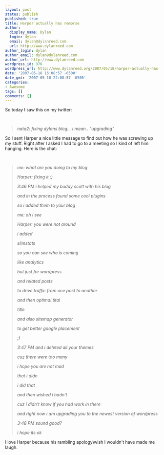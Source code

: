 ```yaml
---
layout: post
status: publish
published: true
title: Harper actually has remorse
author:
  display_name: Dylan
  login: dylan
  email: dylan@dylanreed.com
  url: http://www.dylanreed.com
author_login: dylan
author_email: dylan@dylanreed.com
author_url: http://www.dylanreed.com
wordpress_id: 376
wordpress_url: http://www.dylanreed.org/2007/05/18/harper-actually-has-remorse/
date: '2007-05-18 16:08:57 -0500'
date_gmt: '2007-05-18 22:08:57 -0500'
categories:
- Awesome
tags: []
comments: []
---
```

<p>So today I saw this on my twitter:</p><br />
<blockquote>
<p><em>nata2: fixing dylans blog... i mean.. "upgrading"</em></p></blockquote>
<p>So I sent Harper a nice little message to find out how he was screwing up my stuff. Right after I asked I had to go to a meeting so I kind of left him hanging. Here is the chat:</p><br />
<blockquote>
<p><em>me: what are you doing to my blog</em> </p>
<p><em>Harper: fixing it ;)</em> </p>
<p><em>3:46 PM&nbsp;i helped my buddy scott with his blog</em> </p>
<p><em>and in the process found some cool plugins</em> </p>
<p><em>so i added them to your blog</em> </p>
<p><em>me: oh i see</em> </p>
<p><em>Harper: you were not around</em> </p>
<p><em>i added</em> </p>
<p><em>slimstats</em> </p>
<p><em>so you can see who is coming</em> </p>
<p><em>like analytics</em> </p>
<p><em>but just for wordpress</em> </p>
<p><em>and related posts</em> </p>
<p><em>to drive traffic from one post to another</em> </p>
<p><em>and then optimal tital</em> </p>
<p><em>title</em> </p>
<p><em>and also sitemap generator</em> </p>
<p><em>to get better google placement</em> </p>
<p><em>;)</em> </p>
<p><em>3:47 PM&nbsp;and i deleted all your themes</em> </p>
<p><em>cuz there were too many</em> </p>
<p><em>i hope you are not mad</em> </p>
<p><em>that i didn</em> </p>
<p><em>i did that</em> </p>
<p><em>and then wished i hadn't</em> </p>
<p><em>cuz i didn't know if you had work in there</em> </p>
<p><em>and right now i am upgrading you to the newest version of wordpress</em> </p>
<p><em>3:48 PM&nbsp;sound good?</em> </p>
<p><em>i hope its ok</em></p></blockquote>
<p>I love Harper because his rambling apology\wish I wouldn't have made me laugh.</p></p>
